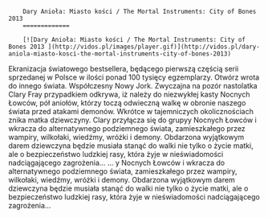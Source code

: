 
        Dary Anioła: Miasto kości / The Mortal Instruments: City of Bones 2013 
        =============
        
        [![Dary Anioła: Miasto kości / The Mortal Instruments: City of Bones 2013 ](http://vidos.pl/images/player.gif)](http://vidos.pl/dary-aniola-miasto-kosci-the-mortal-instruments-city-of-bones-2013)
        
        
 Ekranizacja światowego bestsellera, będącego pierwszą częścią serii sprzedanej w Polsce w ilości ponad 100 tysięcy egzemplarzy. Otwórz wrota do innego świata. Współczesny Nowy Jork. Zwyczajna na pozór nastolatka Clary Fray przypadkiem odkrywa, iż należy do niezwykłej kasty Nocnych Łowców, pół aniołów, którzy toczą odwieczną walkę w obronie naszego świata przed atakami demonów. Wkrótce w tajemniczych okolicznościach znika matka dziewczyny. Clary przyłącza się do grupyy Nocnych Łowców i wkracza do alternatywnego podziemnego świata, zamieszkałego przez wampiry, wilkołaki, wiedźmy, wróżki i demony. Obdarzona wyjątkowym darem dziewczyna będzie musiała stanąć do walki nie tylko o życie matki, ale o bezpieczeństwo ludzkiej rasy, która żyje w nieświadomości nadciągającego zagrożenia…  ... y Nocnych Łowców i wkracza do alternatywnego podziemnego świata, zamieszkałego przez wampiry, wilkołaki, wiedźmy, wróżki i demony. Obdarzona wyjątkowym darem dziewczyna będzie musiała stanąć do walki nie tylko o życie matki, ale o bezpieczeństwo ludzkiej rasy, która żyje w nieświadomości nadciągającego zagrożenia…
    